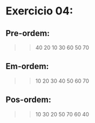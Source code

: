 # Exercicio 04:

## Pre-ordem: 
>> 40 20 10 30 60 50 70

## Em-ordem:
>> 10 20 30 40 50 60 70

## Pos-ordem:
>> 10 30 20 50 70 60 40
